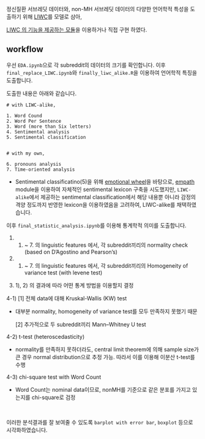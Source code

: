 

정신질환 서브레딧 데이터와, non-MH 서브레딧 데이터의 다양한 언어학적 특성을 도출하기 위해 [LIWC](http://liwc.wpengine.com/)를 모델로 삼아, 

[LIWC 의 기능을 제공하는 모듈](https://github.com/kbenoit/LIWCalike)을 이용하거나 직접 구현 하였다. 



## workflow

우선 `EDA.ipynb`으로 각 subreddit의 데이터의 크기를 확인합니다. 이후 `final_replace_LIWC.ipynb`와 `finally_liwc_alike.R`을 이용하여 언어학적 특징을 도출합니다. 

도출한 내용은 아래와 같습니다.

```
# with LIWC-alike,

1. Word Cound
2. Word Per Sentence
3. Word (more than Six letters)
4. Sentimental analysis 
5. Sentimental classification


# with my own, 

6. pronouns analysis 
7. Time-oriented analysis 

```

  - Sentimental classificatino(5)을 위해 [emotional wheel](https://www.healthline.com/health/emotion-wheel)을 바탕으로, [empath](https://github.com/Ejhfast/empath-client) module을 이용하여 자체적인 sentimental lexicon 구축을 시도했지만, `LIWC-alike`에서 제공하는 sentimental classification에서 해당 내용뿐 아니라 감정의 격양 정도까지 반영한 lexicon을 이용하였음을 고려하여, LIWC-alike를 채택하였습니다. 
  

이후 `final_statistic_analysis.ipynb`를 이용해 통계학적 의미를 도출합니다. 


  1) 1. ~ 7. 의 linguistic features 에서, 각 subreddit끼리의 normality check (based on D’Agostino and Pearson’s)
 
  2) 1. ~ 7. 의 linguistic features 에서, 각 subreddit끼리의 Homogeneity of variance test (with levene test)

  3) 1), 2) 의 결과에 따라 어떤 통계 방법을 이용할지 결정
  
  4-1) 
     [1] 전체 data에 대해 Kruskal-Wallis (KW) test
    
      
   * 대부분 normality, homogeneity of variance test를  모두 만족하지 못했기 때문
    
    
     [2] 추가적으로 두 subreddit끼리 Mann–Whitney U test
     
     
  4-2)  t-test (heteroscedasticity)
    
   * normality를 만족하지 못하더라도, central limit theorem에 의해 sample size가 큰 경우 normal distribution으로 추정 가능. 따라서 이를 이용해 이분산 t-test를 수행 
        
  4-3) chi-square test with Word Count
  
   *  Word Count는 nominal data이므로, nonMH를 기준으로 같은 분포를 가지고 있는지를 chi-square로 검정 
     
<br>

이러한 분석결과를 잘 보여줄 수 있도록 `barplot with error bar`, `boxplot` 등으로 시각화하였습니다. 


